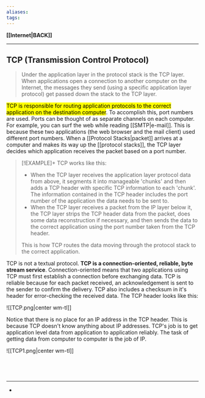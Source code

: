 ```yaml
---
aliases:
tags:
---
```

**[[Internet|BACK]]**

---
## TCP (Transmission Control Protocol)
> Under the application layer in the protocol stack is the TCP layer. When applications open a connection to another computer on the Internet, the messages they send (using a specific application layer protocol) get passed down the stack to the TCP layer.

<mark class="hltr-lightgreen">TCP is responsible for routing application protocols to the correct application on the destination computer</mark>. To accomplish this, port numbers are used. Ports can be thought of as separate channels on each computer. For example, you can surf the web while reading [[SMTP|e-mail]]. This is because these two applications (the web browser and the mail client) used different port numbers. When a [[Protocol Stacks|packet]] arrives at a computer and makes its way up the [[protocol stacks]], the TCP layer decides which application receives the packet based on a port number.
>[!EXAMPLE]+ TCP works like this:
>- When the TCP layer receives the application layer protocol data from above, it segments it into manageable 'chunks' and then adds a TCP header with specific TCP information to each 'chunk'. The information contained in the TCP header includes the port number of the application the data needs to be sent to.
>- When the TCP layer receives a packet from the IP layer below it, the TCP layer strips the TCP header data from the packet, does some data reconstruction if necessary, and then sends the data to the correct application using the port number taken from the TCP header.
> 
> This is how TCP routes the data moving through the protocol stack to the correct application.

TCP is not a textual protocol. **TCP is a connection-oriented, reliable, byte stream service**. Connection-oriented means that two applications using TCP must first establish a connection before exchanging data. TCP is reliable because for each packet received, an acknowledgement is sent to the sender to confirm the delivery. TCP also includes a checksum in it's header for error-checking the received data. The TCP header looks like this:

![[TCP.png|center wm-tl]]

Notice that there is no place for an IP address in the TCP header. This is because TCP doesn't know anything about IP addresses. TCP's job is to get application level data from application to application reliably. The task of getting data from computer to computer is the job of IP.

![[TCP1.png|center wm-tl]]

<br>

# 
---
- 